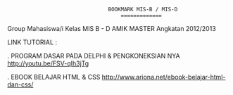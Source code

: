                                     BOOKMARK MIS-B / MIS-D
                                        =============

Group Mahasiswa/i Kelas MIS B - D AMIK MASTER Angkatan 2012/2013


LINK TUTORIAL :

. PROGRAM DASAR PADA DELPHI & PENGKONEKSIAN NYA          http://youtu.be/FSV-qIh3jTg


. EBOOK BELAJAR HTML & CSS                               http://www.ariona.net/ebook-belajar-html-dan-css/







